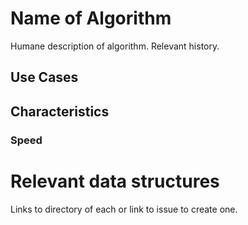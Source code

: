 # Name of Algorithm

Humane description of algorithm. Relevant history.

## Use Cases

## Characteristics

### Speed

# Relevant data structures

Links to directory of each or link to issue to create one.
